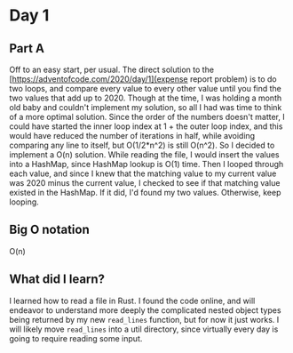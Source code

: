 # Day 1

## Part A
Off to an easy start, per usual. The direct solution to the
[https://adventofcode.com/2020/day/1](expense report problem) is to do two
loops, and compare every value to every other value until you find the two
values that add up to 2020. Though at the time, I was holding a month old
baby and couldn't implement my solution, so all I had was time to think of
a more optimal solution. Since the order of the numbers doesn't matter, I
could have started the inner loop index at 1 + the outer loop index, and
this would have reduced the number of iterations in half, while avoiding
comparing any line to itself, but O(1/2*n^2) is still O(n^2). So I decided
to implement a O(n) solution. While reading the file, I would insert the
values into a HashMap, since HashMap lookup is O(1) time. Then I looped
through each value, and since I knew that the matching value to my current
value was 2020 minus the current value, I checked to see if that matching
value existed in the HashMap. If it did, I'd found my two values.
Otherwise, keep looping.

## Big O notation
O(n)

## What did I learn?
I learned how to read a file in Rust. I found the code online, and will
endeavor to understand more deeply the complicated nested object types
being returned by my new `read_lines` function, but for now it just works.
I will likely move `read_lines` into a util directory, since virtually
every day is going to require reading some input.
